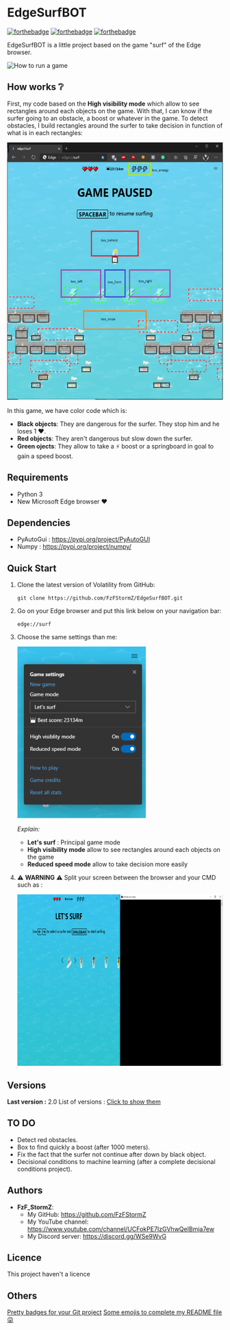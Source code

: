 # EdgeSurfBOT

[![forthebadge](http://forthebadge.com/images/badges/built-with-love.svg)](http://forthebadge.com) [![forthebadge](https://forthebadge.com/images/badges/made-with-python.svg)](https://forthebadge.com) [![forthebadge](https://forthebadge.com/images/badges/uses-git.svg)](https://forthebadge.com)

EdgeSurfBOT is a little project based on the game "surf" of the Edge browser.

<img src=imgs/Demonstration.gif width="700px" height="400px" alt="How to run a game"/>

## How works ❔

First, my code based on the **High visibility mode** which allow to see rectangles around each objects on the game.
With that, I can know if the surfer going to an obstacle, a boost or whatever in the game.
To detect obstacles, I build rectangles around the surfer to take decision in function of what is in each rectangles:

<img src=imgs/ExplanationREADME.png width="550px" height="600px" alt="My rectangles"/>

In this game, we have color code which is:
* **Black objects**: They are dangerous for the surfer. They stop him and he loses 1 ❤️.
* **Red objects**: They aren't dangerous but slow down the surfer.
* **Green ojects**: They allow to take a ⚡ boost or a springboard in goal to gain a speed boost.


## Requirements

- Python 3
- New Microsoft Edge browser ❤️

## Dependencies

- PyAutoGui : <https://pypi.org/project/PyAutoGUI>
- Numpy : <https://pypi.org/project/numpy/>

## Quick Start

1. Clone the latest version of Volatility from GitHub:

    ```shell
    git clone https://github.com/FzFStormZ/EdgeSurfBOT.git
    ```

2. Go on your Edge browser and put this link below on your navigation bar:

    ```shell
    edge://surf
    ```

3. Choose the same settings than me:

    <img src=imgs/Parameters.PNG width="300px" height="400px" alt="How to run a game"/>

    _Explain:_
    + **Let's surf** : Principal game mode
    + **High visibility mode** allow to see rectangles around each objects on the game
    + **Reduced speed mode** allow to take decision more easily

4. ⚠️ __WARNING__ ⚠️ Split your screen between the browser and your CMD such as :

    <img src=imgs/ExampleStartProject.PNG width="700px" height="400px" alt="How to run a game"/>

## Versions

**Last version :** 2.0
List of versions : [Click to show them](https://github.com/FzFStormZ/EdgeSurfBOT/tags)

## TO DO

* Detect red obstacles.
* Box to find quickly a boost (after 1000 meters).
* Fix the fact that the surfer not continue after down by black object.
* Decisional conditions to machine learning (after a complete decisional conditions project).

## Authors

* **FzF_StormZ**:
  + My GitHub: <https://github.com/FzFStormZ>
  + My YouTube channel: <https://www.youtube.com/channel/UCFokPE7IzGVhwQeIBmja7ew>
  + My Discord server: <https://discord.gg/WSe9WvG>

## Licence

This project haven't a licence

## Others

[Pretty badges for your Git project](https://forthebadge.com/)
[Some emojis to complete my README file 😜](https://gist.github.com/rxaviers/7360908)
